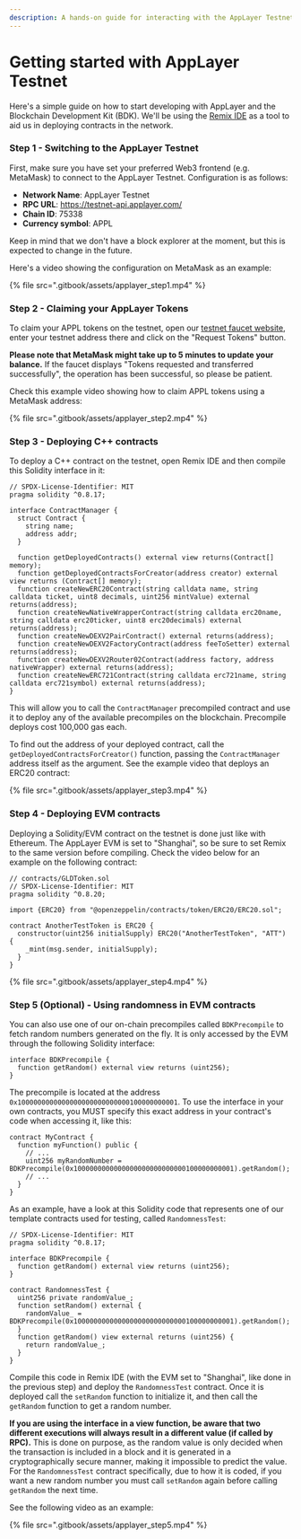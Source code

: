 ```yaml
---
description: A hands-on guide for interacting with the AppLayer Testnet
---
```


# Getting started with AppLayer Testnet

Here's a simple guide on how to start developing with AppLayer and the Blockchain Development Kit (BDK). We'll be using the [Remix IDE](https://remix.ethereum.org) as a tool to aid us in deploying contracts in the network.

### Step 1 - Switching to the AppLayer Testnet

First, make sure you have set your preferred Web3 frontend (e.g. MetaMask) to connect to the AppLayer Testnet. Configuration is as follows:

* **Network Name**: AppLayer Testnet
* **RPC URL**: https://testnet-api.applayer.com/
* **Chain ID**: 75338
* **Currency symbol**: APPL

Keep in mind that we don't have a block explorer at the moment, but this is expected to change in the future.

Here's a video showing the configuration on MetaMask as an example:

{% file src=".gitbook/assets/applayer_step1.mp4" %}

### Step 2 - Claiming your AppLayer Tokens

To claim your APPL tokens on the testnet, open our [testnet faucet website](https://testnet-faucet.applayer.com/), enter your testnet address there and click on the "Request Tokens" button.

**Please note that MetaMask might take up to 5 minutes to update your balance.** If the faucet displays "Tokens requested and transferred successfully", the operation has been successful, so please be patient.

Check this example video showing how to claim APPL tokens using a MetaMask address:

{% file src=".gitbook/assets/applayer_step2.mp4" %}

### Step 3 - Deploying C++ contracts

To deploy a C++ contract on the testnet, open Remix IDE and then compile this Solidity interface in it:

```solidity
// SPDX-License-Identifier: MIT
pragma solidity ^0.8.17;

interface ContractManager {
  struct Contract {
    string name;
    address addr;
  }

  function getDeployedContracts() external view returns(Contract[] memory);
  function getDeployedContractsForCreator(address creator) external view returns (Contract[] memory);
  function createNewERC20Contract(string calldata name, string calldata ticket, uint8 decimals, uint256 mintValue) external returns(address);
  function createNewNativeWrapperContract(string calldata erc20name, string calldata erc20ticker, uint8 erc20decimals) external returns(address);
  function createNewDEXV2PairContract() external returns(address);
  function createNewDEXV2FactoryContract(address feeToSetter) external returns(address);
  function createNewDEXV2Router02Contract(address factory, address nativeWrapper) external returns(address);
  function createNewERC721Contract(string calldata erc721name, string calldata erc721symbol) external returns(address);
}
```

This will allow you to call the `ContractManager` precompiled contract and use it to deploy any of the available precompiles on the blockchain. Precompile deploys cost 100,000 gas each.

To find out the address of your deployed contract, call the `getDeployedContractsForCreator()` function, passing the `ContractManager` address itself as the argument. See the example video that deploys an ERC20 contract:

{% file src=".gitbook/assets/applayer_step3.mp4" %}

### Step 4 - Deploying EVM contracts

Deploying a Solidity/EVM contract on the testnet is done just like with Ethereum. The AppLayer EVM is set to "Shanghai", so be sure to set Remix to the same version before compiling. Check the video below for an example on the following contract:

```solidity
// contracts/GLDToken.sol
// SPDX-License-Identifier: MIT
pragma solidity ^0.8.20;

import {ERC20} from "@openzeppelin/contracts/token/ERC20/ERC20.sol";

contract AnotherTestToken is ERC20 {
  constructor(uint256 initialSupply) ERC20("AnotherTestToken", "ATT") {
    _mint(msg.sender, initialSupply);
  }
}
```

{% file src=".gitbook/assets/applayer_step4.mp4" %}

### Step 5 (Optional) - Using randomness in EVM contracts

You can also use one of our on-chain precompiles called `BDKPrecompile` to fetch random numbers generated on the fly. It is only accessed by the EVM through the following Solidity interface:

```solidity
interface BDKPrecompile {
  function getRandom() external view returns (uint256);
}
```

The precompile is located at the address `0x1000000000000000000000000000100000000001`. To use the interface in your own contracts, you MUST specify this exact address in your contract's code when accessing it, like this:

```solidity
contract MyContract {
  function myFunction() public {
    // ...
    uint256 myRandomNumber = BDKPrecompile(0x1000000000000000000000000000100000000001).getRandom();
    // ...
  }
}
```

As an example, have a look at this Solidity code that represents one of our template contracts used for testing, called `RandomnessTest`:

```solidity
// SPDX-License-Identifier: MIT
pragma solidity ^0.8.17;

interface BDKPrecompile {
  function getRandom() external view returns (uint256);
}

contract RandomnessTest {
  uint256 private randomValue_;
  function setRandom() external {
    randomValue_ = BDKPrecompile(0x1000000000000000000000000000100000000001).getRandom();
  }
  function getRandom() view external returns (uint256) {
    return randomValue_;
  }
}
```

Compile this code in Remix IDE (with the EVM set to "Shanghai", like done in the previous step) and deploy the `RandomnessTest` contract. Once it is deployed call the `setRandom` function to initialize it, and then call the `getRandom` function to get a random number.

**If you are using the interface in a view function, be aware that two different executions will always result in a different value (if called by RPC).** This is done on purpose, as the random value is only decided when the transaction is included in a block and it is generated in a cryptographically secure manner, making it impossible to predict the value. For the `RandomnessTest` contract specifically, due to how it is coded, if you want a new random number you must call `setRandom` again before calling `getRandom` the next time.

See the following video as an example:

{% file src=".gitbook/assets/applayer_step5.mp4" %}
